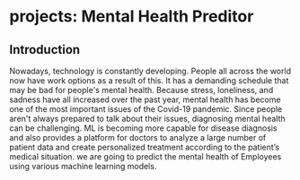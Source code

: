 # projects: Mental Health Preditor
## Introduction
Nowadays, technology is constantly developing. People all across the world now have work options as a result of this. It has a demanding schedule that may be bad for people's mental health. Because stress, loneliness, and sadness have all increased over the past year, mental health has become one of the most important issues of the Covid-19 pandemic. Since people aren't always prepared to talk about their issues, diagnosing mental health can be challenging.
ML is becoming more capable for disease diagnosis and also provides a platform for doctors to analyze a large number of patient data and create personalized treatment according to the patient’s medical situation.
we are going to predict the mental health of Employees using various machine learning models.
